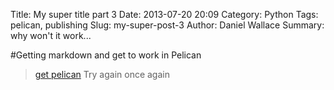 Title: My super title part 3
Date: 2013-07-20 20:09
Category: Python
Tags: pelican, publishing
Slug: my-super-post-3
Author: Daniel Wallace
Summary:  why won't it work...

#Getting markdown and get to work in Pelican
>[get pelican](https://github.com/getpelican/pelican-themes)
Try again
once again
